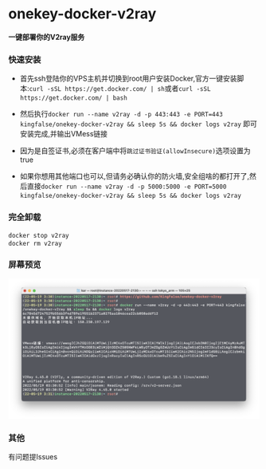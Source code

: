 # onekey-docker-v2ray

**一键部署你的V2ray服务**

### 快速安装
* 首先ssh登陆你的VPS主机并切换到root用户安装Docker,官方一键安装脚本:`curl -sSL https://get.docker.com/ | sh`或者`curl -sSL https://get.docker.com/ | bash`

* 然后执行`docker run --name v2ray -d -p 443:443 -e PORT=443 kingfalse/onekey-docker-v2ray && sleep 5s && docker logs v2ray` 即可安装完成,并输出VMess链接

* 因为是自签证书,必须在客户端中将`跳过证书验证(allowInsecure)`选项设置为true

* 如果你想用其他端口也可以,但请务必确认你的防火墙,安全组啥的都打开了,然后直接`docker run --name v2ray -d -p 5000:5000 -e PORT=5000 kingfalse/onekey-docker-v2ray && sleep 5s && docker logs v2ray` 

### 完全卸载
```
docker stop v2ray
docker rm v2ray
```

### 屏幕预览
![screenshot](screenshot/img.png)

### 其他
有问题提Issues
